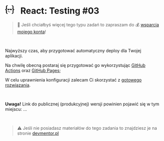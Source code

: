# [![](../assets/img/logo-readme2.jpg)](https://devmentor.pl) &nbsp; React: Testing #03

> :loudspeaker: Jeśli chciałbyś więcej tego typu zadań to zapraszam do :moneybag: [wsparcia mojego konta](https://github.com/sponsors/devmentor-pl)!

&nbsp;

Najwyższy czas, aby przygotować automatyczny deploy dla Twojej aplikacji.

Na chwilę obecną postaraj się przygotować go wykorzystując [GitHub Actions](https://docs.github.com/en/free-pro-team@latest/actions) oraz [GitHub Pages](https://docs.github.com/en/free-pro-team@latest/github/working-with-github-pages);

W celu uprawnienia konfiguracji zalecam Ci skorzystać z [gotowego rozwiązania](https://github.com/marketplace/actions/deploy-to-github-pages).

&nbsp;

**Uwaga!** Link do publicznej (produkcyjnej) wersji powinien pojawić się w tym miejscu: ...

&nbsp;

> :warning: Jeśli nie posiadasz materiałów do tego zadania to znajdziesz je na stronie [devmentor.pl](https://devmentor.pl)

